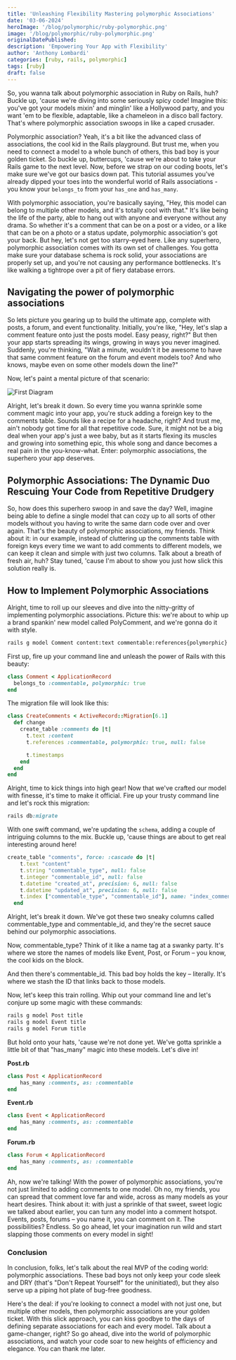 ```yaml
---
title: 'Unleashing Flexibility Mastering polymorphic Associations'
date: '03-06-2024'
heroImage: '/blog/polymorphic/ruby-polymorphic.png'
image: '/blog/polymorphic/ruby-polymorphic.png'
originalDatePublished:
description: 'Empowering Your App with Flexibility'
author: 'Anthony Lombardi'
categories: [ruby, rails, polymorphic]
tags: [ruby]
draft: false
---
```


So, you wanna talk about polymorphic association in Ruby on Rails, huh? Buckle up, 'cause we're diving into some seriously spicy code! Imagine this: you've got your models mixin' and minglin' like a Hollywood party, and you want 'em to be flexible, adaptable, like a chameleon in a disco ball factory. That's where polymorphic association swoops in like a caped crusader.

Polymorphic association? Yeah, it's a bit like the advanced class of associations, the cool kid in the Rails playground. But trust me, when you need to connect a model to a whole bunch of others, this bad boy is your golden ticket. So buckle up, buttercups, 'cause we're about to take your Rails game to the next level. Now, before we strap on our coding boots, let's make sure we've got our basics down pat. This tutorial assumes you've already dipped your toes into the wonderful world of Rails associations - you know your `belongs_to` from your `has_one` and `has_many`.

With polymorphic association, you're basically saying, "Hey, this model can belong to multiple other models, and it's totally cool with that." It's like being the life of the party, able to hang out with anyone and everyone without any drama. So whether it's a comment that can be on a post or a video, or a like that can be on a photo or a status update, polymorphic association's got your back. But hey, let's not get too starry-eyed here. Like any superhero, polymorphic association comes with its own set of challenges. You gotta make sure your database schema is rock solid, your associations are properly set up, and you're not causing any performance bottlenecks. It's like walking a tightrope over a pit of fiery database errors.

## Navigating the power of polymorphic associations

So lets picture you gearing up to build the ultimate app, complete with posts, a forum, and event functionality. Initially, you're like, "Hey, let's slap a comment feature onto just the posts model. Easy peasy, right?" But then your app starts spreading its wings, growing in ways you never imagined. Suddenly, you're thinking, "Wait a minute, wouldn't it be awesome to have that same comment feature on the forum and event models too? And who knows, maybe even on some other models down the line?"

Now, let's paint a mental picture of that scenario:

![First Diagram](/blog/polymorphic/diagram1.png)

Alright, let's break it down. So every time you wanna sprinkle some comment magic into your app, you're stuck adding a foreign key to the comments table. Sounds like a recipe for a headache, right? And trust me, ain't nobody got time for all that repetitive code. Sure, it might not be a big deal when your app's just a wee baby, but as it starts flexing its muscles and growing into something epic, this whole song and dance becomes a real pain in the you-know-what. Enter: polymorphic associations, the superhero your app deserves.

## Polymorphic Associations: The Dynamic Duo Rescuing Your Code from Repetitive Drudgery

So, how does this superhero swoop in and save the day? Well, imagine being able to define a single model that can cozy up to all sorts of other models without you having to write the same darn code over and over again. That's the beauty of polymorphic associations, my friends. Think about it: in our example, instead of cluttering up the comments table with foreign keys every time we want to add comments to different models, we can keep it clean and simple with just two columns. Talk about a breath of fresh air, huh? Stay tuned, 'cause I'm about to show you just how slick this solution really is.


## How to Implement Polymorphic Associations

Alright, time to roll up our sleeves and dive into the nitty-gritty of implementing polymorphic associations. Picture this: we're about to whip up a brand spankin' new model called PolyComment, and we're gonna do it with style.

```bash
rails g model Comment content:text commentable:references{polymorphic}
```

First up, fire up your command line and unleash the power of Rails with this beauty:

```ruby
class Comment < ApplicationRecord
  belongs_to :commentable, polymorphic: true
end
```

The migration file will look like this:

```ruby
class CreateComments < ActiveRecord::Migration[6.1]
  def change
    create_table :comments do |t|
      t.text :content
      t.references :commentable, polymorphic: true, null: false

      t.timestamps
    end
  end
end
```

Alright, time to kick things into high gear! Now that we've crafted our model with finesse, it's time to make it official. Fire up your trusty command line and let's rock this migration:

```ruby
rails db:migrate
```
With one swift command, we're updating the `schema`, adding a couple of intriguing columns to the mix. Buckle up, 'cause things are about to get real interesting around here!


```ruby
create_table "comments", force: :cascade do |t|
    t.text "content"
    t.string "commentable_type", null: false
    t.integer "commentable_id", null: false
    t.datetime "created_at", precision: 6, null: false
    t.datetime "updated_at", precision: 6, null: false
    t.index ["commentable_type", "commentable_id"], name: "index_comments_on_commentable"
  end
```

Alright, let's break it down. We've got these two sneaky columns called commentable_type and commentable_id, and they're the secret sauce behind our polymorphic associations.

Now, commentable_type? Think of it like a name tag at a swanky party. It's where we store the names of models like Event, Post, or Forum – you know, the cool kids on the block.

And then there's commentable_id. This bad boy holds the key – literally. It's where we stash the ID that links back to those models.

Now, let's keep this train rolling. Whip out your command line and let's conjure up some magic with these commands:


```bash
rails g model Post title
rails g model Event title
rails g model Forum title
```

But hold onto your hats, 'cause we're not done yet. We've gotta sprinkle a little bit of that "has_many" magic into these models. Let's dive in!


**Post.rb**

```ruby
class Post < ApplicationRecord
    has_many :comments, as: :commentable
end
```

**Event.rb**

```ruby
class Event < ApplicationRecord
    has_many :comments, as: :commentable
end
```

**Forum.rb**

```ruby
class Forum < ApplicationRecord
    has_many :comments, as: :commentable
end
```

Ah, now we're talking! With the power of polymorphic associations, you're not just limited to adding comments to one model. Oh no, my friends, you can spread that comment love far and wide, across as many models as your heart desires. Think about it: with just a sprinkle of that sweet, sweet logic we talked about earlier, you can turn any model into a comment hotspot. Events, posts, forums – you name it, you can comment on it. The possibilities? Endless. So go ahead, let your imagination run wild and start slapping those comments on every model in sight!




### Conclusion

In conclusion, folks, let's talk about the real MVP of the coding world: polymorphic associations. These bad boys not only keep your code sleek and DRY (that's "Don't Repeat Yourself" for the uninitiated), but they also serve up a piping hot plate of bug-free goodness.

Here's the deal: if you're looking to connect a model with not just one, but multiple other models, then polymorphic associations are your golden ticket. With this slick approach, you can kiss goodbye to the days of defining separate associations for each and every model. Talk about a game-changer, right? So go ahead, dive into the world of polymorphic associations, and watch your code soar to new heights of efficiency and elegance. You can thank me later.